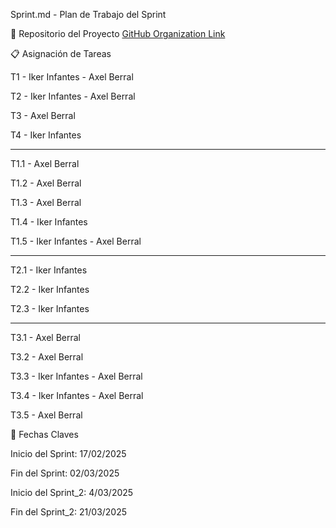 Sprint.md - Plan de Trabajo del Sprint

📌 Repositorio del Proyecto
[GitHub Organization Link](https://github.com/IkerAxel-TravelPlanner/Travel-Planner.git)

📋 Asignación de Tareas

T1 - Iker Infantes - Axel Berral

T2 - Iker Infantes - Axel Berral

T3 - Axel Berral

T4 - Iker Infantes 

--------------------------------------------

T1.1 - Axel Berral

T1.2 - Axel Berral

T1.3 - Axel Berral

T1.4 - Iker Infantes

T1.5 - Iker Infantes - Axel Berral

--------------------------------------------

T2.1 - Iker Infantes

T2.2 - Iker Infantes

T2.3 - Iker Infantes

--------------------------------------------

T3.1 - Axel Berral

T3.2 - Axel Berral

T3.3 - Iker Infantes - Axel Berral

T3.4 - Iker Infantes - Axel Berral  

T3.5 - Axel Berral


📅 Fechas Claves

Inicio del Sprint: 17/02/2025

Fin del Sprint: 02/03/2025

Inicio del Sprint_2: 4/03/2025

Fin del Sprint_2: 21/03/2025

